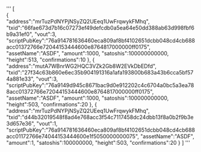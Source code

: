 '''
[  
   {  
      "address":"mrTuzPdNYPjNSyZQ2UEeq1UwFrqwykFMhq",
      "txid":"66fae673d7b16c07273ef49defcdb0a5ea64e50dd388ab63d998fbf6b9a31ef0",
      "vout":3,
      "scriptPubKey":"76a914781636460eca809af8bf4102651dcbb048cd4cb688acc01372766e72044153444600e8764817000000ff0175",
      "assetName":"ASDF",
      "amount":1000,
      "satoshis":100000000000,
      "height":513,
      "confirmations":10
   },
   {  
      "address":"mutA7WBnrWG2HQC3VZk2Gb8W2EVkDbEDfd",
      "txid":"27f34c63b860e6ec35b904191316a1afa193800b683a43b6cca5bf574a881e33",
      "vout":3,
      "scriptPubKey":"76a9149d945c8671bac9d0e912202c4c6704a0bc5a3ea788acc01372766e72044153444600e8764817000000ff0175",
      "assetName":"ASDF",
      "amount":1000,
      "satoshis":100000000000,
      "height":503,
      "confirmations":20
   },
   {  
      "address":"mrTuzPdNYPjNSyZQ2UEeq1UwFrqwykFMhq",
      "txid":"d44b32019548f8ad4e768acc3f54c7117458dc24dbb13f8a0b2f9b3e3d657e36",
      "vout":1,
      "scriptPubKey":"76a914781636460eca809af8bf4102651dcbb048cd4cb688acc01172766e74044153444600e1f5050000000075",
      "assetName":"ASDF",
      "amount":1,
      "satoshis":100000000,
      "height":503,
      "confirmations":20
   }
]
'''